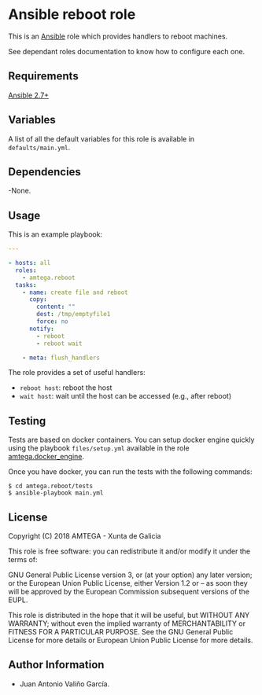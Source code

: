 # Ansible reboot role

This is an [Ansible](http://www.ansible.com) role which provides handlers to reboot machines.

See dependant roles documentation to know how to configure each one.

## Requirements

[Ansible 2.7+](http://docs.ansible.com/ansible/latest/intro_installation.html)

## Variables

A list of all the default variables for this role is available in `defaults/main.yml`.

## Dependencies

-None.

## Usage

This is an example playbook:

```yaml
---

- hosts: all
  roles:
    - amtega.reboot
  tasks:
    - name: create file and reboot
      copy:
        content: ""
        dest: /tmp/emptyfile1
        force: no
      notify:
        - reboot
        - reboot wait

    - meta: flush_handlers
```

The role provides a set of useful handlers:

- `reboot host`: reboot the host
- `wait host`: wait until the host can be accessed (e.g., after reboot)

## Testing

Tests are based on docker containers. You can setup docker engine quickly using the playbook `files/setup.yml` available in the role [amtega.docker_engine](https://galaxy.ansible.com/amtega/docker_engine).

Once you have docker, you can run the tests with the following commands:

```shell
$ cd amtega.reboot/tests
$ ansible-playbook main.yml
```

## License

Copyright (C) 2018 AMTEGA - Xunta de Galicia

This role is free software: you can redistribute it and/or modify it under the terms of:

GNU General Public License version 3, or (at your option) any later version; or the European Union Public License, either Version 1.2 or – as soon they will be approved by the European Commission ­subsequent versions of the EUPL.

This role is distributed in the hope that it will be useful, but WITHOUT ANY WARRANTY; without even the implied warranty of MERCHANTABILITY or FITNESS FOR A PARTICULAR PURPOSE.  See the GNU General Public License for more details or European Union Public License for more details.

## Author Information

- Juan Antonio Valiño García.
